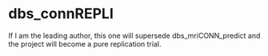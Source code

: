 # dbs_connREPLI
If I am the leading author, this one will supersede dbs_mriCONN_predict and the project will become a pure replication trial.
